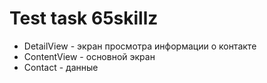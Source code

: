 # Test task 65skillz

- DetailView - экран просмотра информации о контакте
- ContentView - основной экран
- Contact - данные
